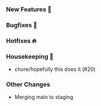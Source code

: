 ### New Features 🎉

### Bugfixes 🐛

### Hotfixes 🔥

### Housekeeping 🧹
* chore/hopefully this does it (#20)
### Other Changes
* Merging main to staging
